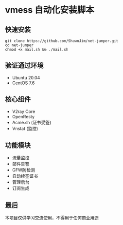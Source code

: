 # vmess 自动化安装脚本

## 快速安装
```shell
git clone https://github.com/ShawnJim/net-jumper.git
cd net-jumper
chmod +x mail.sh && ./mail.sh
```

## 验证通过环境
- Ubuntu 20.04
- CentOS 7.6

## 核心组件
- V2ray Core
- OpenResty
- Acme.sh (证书受签)
- Vnstat (监控)

## 功能模块
- 流量监控
- 邮件告警
- GFW防检测
- 自动续签证书
- 管理后台
- 订阅生成

## 最后

本项目仅供学习交流使用，不得用于任何商业用途